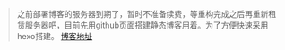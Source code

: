>之前部署博客的服务器到期了，暂时不准备续费，等重构完成之后再重新租赁服务器吧，目前先用github页面搭建静态博客用着。为了方便快速采用hexo搭建。
>[博客地址](https://web-changlu.github.io/)
